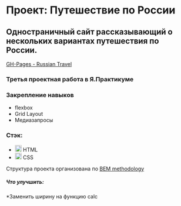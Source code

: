 # Проект: Путешествие по России

## Одностраничный сайт рассказывающий о нескольких вариантах путешествия по России.
[GH-Pages - Russian Travel](https://space8rain.github.io/russian-travel/)

### Третья проектная работа в Я.Практикуме
### Закрепление навыков
* flexbox
* Grid Layout
* Медиазапросы

### Стэк:
* <code><img src="https://user-images.githubusercontent.com/56598375/123514858-3d309f80-d695-11eb-97b4-6a7a1ad2a920.png" alt="html-5" width="18px" height="18px"></code> HTML
* <code><img src="https://user-images.githubusercontent.com/56598375/123514865-428dea00-d695-11eb-9808-a5bcd93bbfb5.png" alt="html-5" width="18px" height="18px"></code> CSS

Структура проекта организована по [BEM methodology](https://ru.bem.info/methodology/)


##### Что улучшить:

*Заменить ширину на функцию calc
